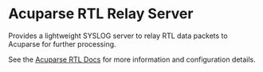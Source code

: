 # Acuparse RTL Relay Server

Provides a lightweight SYSLOG server to relay RTL data packets to Acuparse for further processing.

See the [Acuparse RTL Docs](https://docs.acuparse.com/other/RTL) for more information and configuration details.
